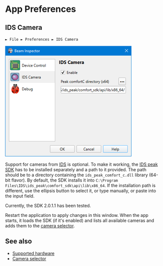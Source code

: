# App Preferences

## IDS Camera

```
► File ► Preferences ► IDS Camera
```

![Screenshot](./img/app_settings_ids.png)

Support for cameras from [IDS](https://de.ids-imaging.com) is optional. To make it working, the [IDS peak SDK](https://en.ids-imaging.com/ids-peak.html) has to be installed separately and a path to it provided. The path should be to a directory containing the `ids_peak_comfort_c.dll` library (64-bit flavor). By default, the SDK installs it into `C:\Program Files\IDS\ids_peak\comfort_sdk\api\lib\x86_64`. If the installation path is different, use the ellipsis button to select it, or type manually, or paste into the input field.

Currently, the SDK 2.0.1.1 has been tested.

Restart the application to apply changes in this window. When the app starts, it loads the SDK (if it's enabled) and lists all available cameras and adds them to the [camera selector](./cam_selector.md).

## See also

- [Supported hardware](./hardware.md)
- [Camera selector](./cam_selector.md)

&nbsp;
